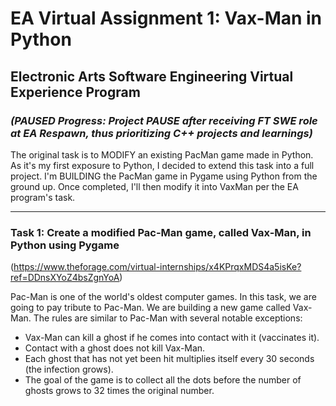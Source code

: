# EA Virtual Assignment 1: Vax-Man in Python
## Electronic Arts Software Engineering Virtual Experience Program

### *(PAUSED Progress: Project PAUSE after receiving FT SWE role at EA Respawn, thus prioritizing C++ projects and learnings)*

The original task is to MODIFY an existing PacMan game made in Python. As it's my first exposure to Python, I decided to extend this task into a full project. I'm BUILDING the PacMan game in Pygame using Python from the ground up. Once completed, I'll then modify it into VaxMan per the EA program's task. 

_____


### Task 1: Create a modified Pac-Man game, called Vax-Man, in Python using Pygame 
(https://www.theforage.com/virtual-internships/x4KPrqxMDS4a5isKe?ref=DDnsXYoZ4bsZgnYoA)

Pac-Man is one of the world's oldest computer games. In this task, we are going to pay tribute to Pac-Man. We are building a new game called Vax-Man. The rules are similar to Pac-Man with several notable exceptions:

- Vax-Man can kill a ghost if he comes into contact with it (vaccinates it).
- Contact with a ghost does not kill Vax-Man.
- Each ghost that has not yet been hit multiplies itself every 30 seconds (the infection grows).
- The goal of the game is to collect all the dots before the number of ghosts grows to 32 times the original number.
